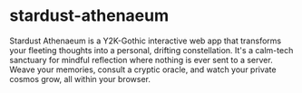 # stardust-athenaeum
Stardust Athenaeum is a Y2K-Gothic interactive web app that transforms your fleeting thoughts into a personal, drifting constellation. It's a calm-tech sanctuary for mindful reflection where nothing is ever sent to a server. Weave your memories, consult a cryptic oracle, and watch your private cosmos grow, all within your browser.
